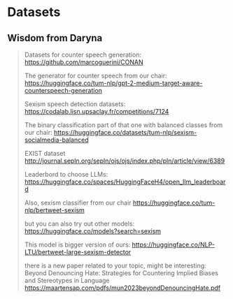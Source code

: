 # Datasets

## Wisdom from Daryna

> Datasets for counter speech generation:
> https://github.com/marcoguerini/CONAN
> 
> The generator for counter speech from our chair:
> https://huggingface.co/tum-nlp/gpt-2-medium-target-aware-counterspeech-generation
> 
> Sexism speech detection datasets:
> https://codalab.lisn.upsaclay.fr/competitions/7124
> 
> The binary classification part of that one with balanced classes from our chair: 
> https://huggingface.co/datasets/tum-nlp/sexism-socialmedia-balanced
> 
> EXIST dataset 
> http://journal.sepln.org/sepln/ojs/ojs/index.php/pln/article/view/6389
> 
> Leaderbord to choose LLMs:
> https://huggingface.co/spaces/HuggingFaceH4/open_llm_leaderboard
> 
> Also, sexism classifier from our chair
> https://huggingface.co/tum-nlp/bertweet-sexism
> 
> but you can also try out other models:
> https://huggingface.co/models?search=sexism
> 
> This model is bigger version of ours:
> https://huggingface.co/NLP-LTU/bertweet-large-sexism-detector
> 
> there is a new paper related to your topic, might be interesting:
> Beyond Denouncing Hate: Strategies for Countering Implied Biases and Stereotypes in Language
> https://maartensap.com/pdfs/mun2023beyondDenouncingHate.pdf
